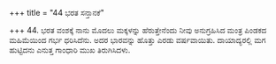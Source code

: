 +++
title = "44 ಭರತ ಸನ್ತಾನಕೆ"

+++
44. ಭರತ ವಂಶಕ್ಕೆ ನಾನು ಮೊದಲು ಮಕ್ಕಳನ್ನು ಹೆರುತ್ತೇನೆಂದು ನೀವು ಅನುಗ್ರಹಿಸಿದ ಮಂತ್ರ ಪಿಂಡಕದ ಮಹಿಮೆಯಿಂದ ಗರ್ಭ ಧರಿಸಿದೆನು. ಅದರ ಭಾರವನ್ನು ಹೊತ್ತು ಎರಡು ವರ್ಷವಾಯಿತು. ದಾಯಾದ್ಯರಲ್ಲಿ ಮಗ ಹುಟ್ಟಿದನು ಎನುತ್ತ ಗಾಂಧಾರಿ ಮುಖ ತಿರುಗಿಸಿದಳು.